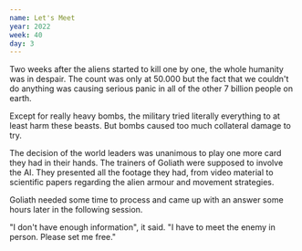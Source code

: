 ```yaml
---
name: Let's Meet
year: 2022
week: 40
day: 3
---
```


Two weeks after the aliens started to kill one by one, the whole humanity was in
despair. The count was only at 50.000 but the fact that we couldn't do anything
was causing serious panic in all of the other 7 billion people on earth.

Except for really heavy bombs, the military tried literally everything to at
least harm these beasts. But bombs caused too much collateral damage to try.

The decision of the world leaders was unanimous to play one more card they had
in their hands. The trainers of Goliath were supposed to involve the AI. They
presented all the footage they had, from video material to scientific papers
regarding the alien armour and movement strategies.

Goliath needed some time to process and came up with an answer some hours later
in the following session.

"I don't have enough information", it said. "I have to meet the enemy in person.
Please set me free."
